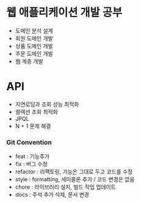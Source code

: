 # 웹 애플리케이션 개발 공부

- 도메인 분석 설계
- 회원 도메인 개발
- 상품 도메인 개발
- 주문 도메인 개발
- 웹 계층 개발 

# API 
- 지연로딩과 조회 성능 최적화
- 컬렉션 조회 최적화
- JPQL
- N + 1 문제 해결


### Git Convention

- feat : 기능추가
- fix : 버그 수정
- refactor : 리팩토링, 기능은 그대로 두고 코드를 수정
- style : formatting, 세미콜론 추가 / 코드 변경은 없음
- chore : 라이브러리 설치, 빌드 작업 업데이트
- docs : 주석 추가 삭제, 문서 변경
